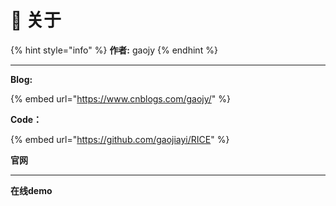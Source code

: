 # 🔘 关于

{% hint style="info" %}
**作者:**    gaojy&#x20;
{% endhint %}

****

**Blog:**

{% embed url="https://www.cnblogs.com/gaojy/" %}

**Code：**

{% embed url="https://github.com/gaojiayi/RICE" %}

**官网**    &#x20;

****

**在线demo**
